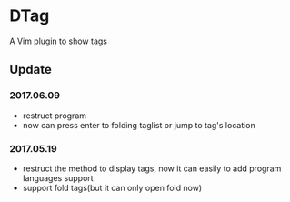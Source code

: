 # DTag
A Vim plugin to show tags

## Update

### 2017.06.09
- restruct program
- now can press enter to folding taglist or jump to tag's location

### 2017.05.19
- restruct the method to display tags, now it can easily to add program languages support
- support fold tags(but it can only open fold now)
